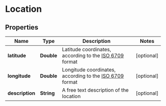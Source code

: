 # Location

## Properties
Name | Type | Description | Notes
------------ | ------------- | ------------- | -------------
**latitude** | **Double** | Latitude coordinates, according to the [ISO 6709](https://en.wikipedia.org/wiki/ISO_6709) format |  [optional]
**longitude** | **Double** | Longitude coordinates, according to the [ISO 6709](https://en.wikipedia.org/wiki/ISO_6709) format |  [optional]
**description** | **String** | A free text description of the location |  [optional]
